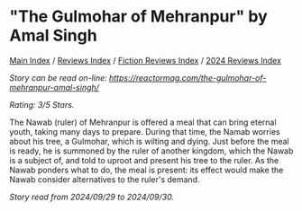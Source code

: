 # "The Gulmohar of Mehranpur" by Amal Singh

[Main Index](../../../README.md) / [Reviews Index](../../README.md) / [Fiction Reviews Index](../README.md) / [2024 Reviews Index](README.md)

*Story can be read on-line: <https://reactormag.com/the-gulmohar-of-mehranpur-amal-singh/>*

*Rating: 3/5 Stars.*

The Nawab (ruler) of Mehranpur is offered a meal that can bring eternal youth, taking many days to prepare. During that time, the Namab worries about his tree, a Gulmohar, which is wilting and dying. Just before the meal is ready, he is summoned by the ruler of another kingdom, which the Nawab is a subject of, and told to uproot and present his tree to the ruler. As the Nawab ponders what to do, the meal is present: its effect would make the Nawab consider alternatives to the ruler's demand.

*Story read from 2024/09/29 to 2024/09/30.*
